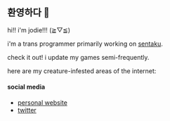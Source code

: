 ## 환영하다 🌇

hi!! i'm jodie!!! (≧▽≦)

i'm a trans programmer primarily working on [sentaku](https://github.com/enfier/sentaku). 

check it out! i update my games semi-frequently.

here are my creature-infested areas of the internet:

#### social media
 - [personal website](https://murkbone.github.io)
 - [twitter](https://twitter.com/pyrovinyl)
